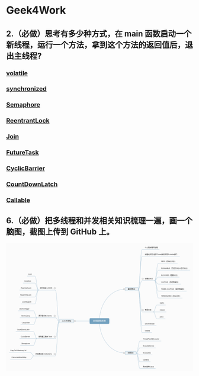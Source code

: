 # Geek4Work
## 2.（必做）思考有多少种方式，在 main 函数启动一个新线程，运行一个方法，拿到这个方法的返回值后，退出主线程? 
### [volatile](https://github.com/hafizgoo/Geek4Work/blob/main/src/main/java/com/hafizgoo/conc/VolAsyn.java)
### [synchronized](https://github.com/hafizgoo/Geek4Work/blob/main/src/main/java/com/hafizgoo/conc/SyncAsyn.java)
### [Semaphore](https://github.com/hafizgoo/Geek4Work/blob/main/src/main/java/com/hafizgoo/conc/SemaphoreAsyn.java)
### [ReentrantLock](https://github.com/hafizgoo/Geek4Work/blob/main/src/main/java/com/hafizgoo/conc/RenntranAsyn.java)
### [Join](https://github.com/hafizgoo/Geek4Work/blob/main/src/main/java/com/hafizgoo/conc/JoinAsyn.java)
### [FutureTask](https://github.com/hafizgoo/Geek4Work/blob/main/src/main/java/com/hafizgoo/conc/FutureTaskAsyn.java)
### [CyclicBarrier](https://github.com/hafizgoo/Geek4Work/blob/main/src/main/java/com/hafizgoo/conc/CyclicBarrierAsyn.java)
### [CountDownLatch](https://github.com/hafizgoo/Geek4Work/blob/main/src/main/java/com/hafizgoo/conc/CountDownAsyn.java)
### [Callable](https://github.com/hafizgoo/Geek4Work/blob/main/src/main/java/com/hafizgoo/conc/CallableAsyn.java)
## 6.（必做）把多线程和并发相关知识梳理一遍，画一个脑图，截图上传到 GitHub 上。 
![avatar](https://raw.githubusercontent.com/hafizgoo/Geek4Work/main/%E5%A4%9A%E7%BA%BF%E7%A8%8B%E5%92%8C%E5%B9%B6%E5%8F%91.png)
